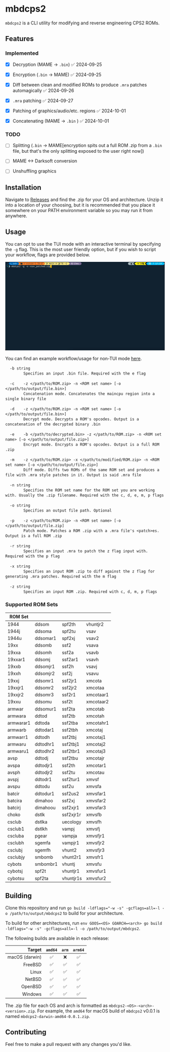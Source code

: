 # mbdcps2

`mbdcps2` is a CLI utility for modifying and reverse engineering CPS2 ROMs.



## Features

### Implemented

- [x] Decryption (MAME -> `.bin`) ✅ 2024-09-25
- [x] Encryption (`.bin` -> MAME) ✅ 2024-09-25
- [x] Diff between clean and modified ROMs to produce `.mra` patches automagically ✅ 2024-09-26
- [x] `.mra` patching ✅ 2024-09-27
- [x] Patching of graphics/audio/etc. regions ✅ 2024-10-01
- [x] Concatenating (MAME -> `.bin` ) ✅ 2024-10-01


### TODO

- [ ] Splitting (`.bin` -> MAME\[encryption spits out a full ROM .zip from a `.bin` file, but that's the only splitting exposed to the user right now])
- [ ] MAME <-> Darksoft conversion
- [ ] Unshuffling graphics



## Installation

Navigate to [Releases](https://github.com/MBDesu/mbdcps2/releases) and find the .zip for your OS and architecture. Unzip it into a location of your choosing, but it is recommended that you place it somewhere on your PATH environment variable so you may run it from anywhere.


## Usage

You can opt to use the TUI mode with an interactive terminal by specifying the `-g` flag. This is the most user friendly option, but if you wish to script your workflow, flags are provided below.

[![TUI mode](https://github.com/MBDesu/mbdcps2/blob/main/thumb.png)](https://github.com/MBDesu/mbdcps2/blob/main/TUI.mov)

You can find an example workflow/usage for non-TUI mode [here](https://gist.github.com/MBDesu/c332f919a653044f7ba2f20316e88f07).

```
  -b string
        Specifies an input .bin file. Required with the e flag
    
  -c    -z </path/to/ROM.zip> -n <ROM set name> [-o </path/to/output/file.bin>]
        Concatenation mode. Concatenates the maincpu region into a single binary file
    
  -d    -z </path/to/ROM.zip> -n <ROM set name> [-o </path/to/output/file.bin>]
        Decrypt mode. Decrypts a ROM's opcodes. Output is a concatenation of the decrypted binary .bin
    
  -e    -b </path/to/decrypted.bin> -z </path/to/ROM.zip> -n <ROM set name> [-o </path/to/output/file.zip>]
        Encrypt mode. Encrypts a ROM's opcodes. Output is a full ROM .zip
    
  -m    -z </path/to/ROM.zip> -x </path/to/modified/ROM.zip> -n <ROM set name> [-o </path/to/output/file.zip>]
        Diff mode. Diffs two ROMs of the same ROM set and produces a file with .mra style patches in it. Output is said .mra file
    
  -n string
        Specifies the ROM set name for the ROM set you are working with. Usually the .zip filename. Required with the c, d, e, m, p flags
    
  -o string
        Specifies an output file path. Optional
    
  -p    -z </path/to/ROM.zip> -n <ROM set name> [-o </path/to/output/file.zip]
        Patch mode. Patches a ROM .zip with a .mra file's <patch>es. Output is a full ROM .zip
    
  -r string
        Specifies an input .mra to patch the z flag input with. Required with the p flag
    
  -x string
        Specifies an input ROM .zip to diff against the z flag for generating .mra patches. Required with the m flag
    
  -z string
        Specifies an input ROM .zip. Required with c, d, m, p flags

```


### Supported ROM Sets

| ROM Set   |          |           |           |
| --------- | -------- | --------- | --------- |
| 1944      | ddsom    | spf2th    | vhuntjr2  |
| 1944j     | ddsoma   | spf2tu    | vsav      |
| 1944u     | ddsomar1 | spf2xj    | vsav2     |
| 19xx      | ddsomb   | ssf2      | vsava     |
| 19xxa     | ddsomh   | ssf2a     | vsavb     |
| 19xxar1   | ddsomj   | ssf2ar1   | vsavh     |
| 19xxb     | ddsomjr1 | ssf2h     | vsavj     |
| 19xxh     | ddsomjr2 | ssf2j     | vsavu     |
| 19xxj     | ddsomr1  | ssf2jr1   | xmcota    |
| 19xxjr1   | ddsomr2  | ssf2jr2   | xmcotaa   |
| 19xxjr2   | ddsomr3  | ssf2r1    | xmcotaar1 |
| 19xxu     | ddsomu   | ssf2t     | xmcotaar2 |
| armwar    | ddsomur1 | ssf2ta    | xmcotab   |
| armwara   | ddtod    | ssf2tb    | xmcotah   |
| armwarar1 | ddtoda   | ssf2tba   | xmcotahr1 |
| armwarb   | ddtodar1 | ssf2tbh   | xmcotaj   |
| armwarr1  | ddtodh   | ssf2tbj   | xmcotaj1  |
| armwaru   | ddtodhr1 | ssf2tbj1  | xmcotaj2  |
| armwaru1  | ddtodhr2 | ssf2tbr1  | xmcotaj3  |
| avsp      | ddtodj   | ssf2tbu   | xmcotajr  |
| avspa     | ddtodjr1 | ssf2th    | xmcotar1  |
| avsph     | ddtodjr2 | ssf2tu    | xmcotau   |
| avspj     | ddtodr1  | ssf2tur1  | xmvsf     |
| avspu     | ddtodu   | ssf2u     | xmvsfa    |
| batcir    | ddtodur1 | ssf2us2   | xmvsfar1  |
| batcira   | dimahoo  | ssf2xj    | xmvsfar2  |
| batcirj   | dimahoou | ssf2xjr1  | xmvsfar3  |
| choko     | dstlk    | ssf2xjr1r | xmvsfb    |
| csclub    | dstlka   | uecology  | xmvsfh    |
| csclub1   | dstlkh   | vampj     | xmvsfj    |
| cscluba   | pgear    | vampja    | xmvsfjr1  |
| csclubh   | sgemfa   | vampjr1   | xmvsfjr2  |
| csclubj   | sgemfh   | vhunt2    | xmvsfjr3  |
| csclubjy  | smbomb   | vhunt2r1  | xmvsfr1   |
| cybots    | smbombr1 | vhuntj    | xmvsfu    |
| cybotsj   | spf2t    | vhuntjr1  | xmvsfur1  |
| cybotsu   | spf2ta   | vhuntjr1s | xmvsfur2  |


## Building

Clone this repository and run `go build -ldflags="-w -s" -gcflags=all=-l -o /path/to/output/mbdcps2` to build for your architecture.

To build for other architectures, run `env GOOS=<OS> GOARCH=<arch> go build -ldflags="-w -s" -gcflags=all=-l -o /path/to/output/mbdcps2`.

The following builds are available in each release:

|    Target      | `amd64` | `arm` | `arm64` |
| -------------: | :-----: | :---: | :-----: |
| macOS (darwin) |   ✅    |   ❌   |    ✅   |
| FreeBSD        |   ✅    |   ✅   |    ✅   |
| Linux          |   ✅    |   ✅   |    ✅   |
| NetBSD         |   ✅    |   ✅   |    ✅   |
| OpenBSD        |   ✅    |   ✅   |    ✅   |
| Windows        |   ✅    |   ✅   |    ✅   |

The .zip file for each OS and arch is formatted as `mbdcps2-<OS>-<arch>-<version>.zip`. For example, the `amd64` for macOS build of `mbdcps2` v0.0.1 is named `mbdcps2-darwin-amd64-0.0.1.zip`.


## Contributing

Feel free to make a pull request with any changes you'd like.
